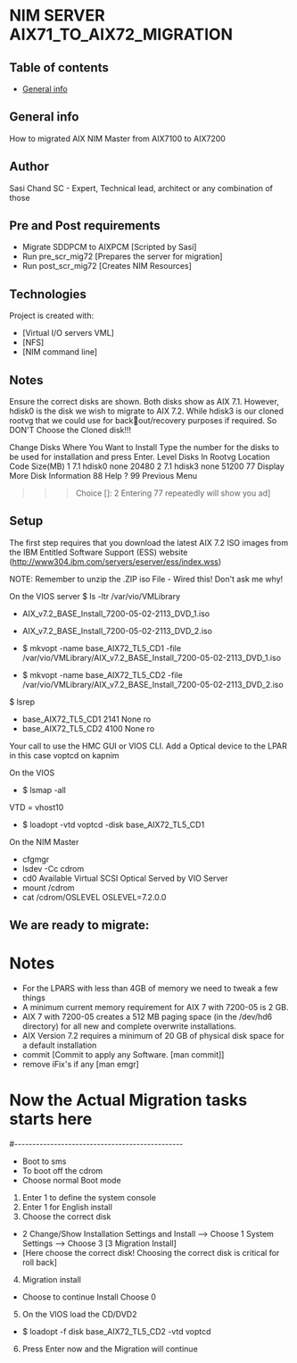 # NIM SERVER AIX71_TO_AIX72_MIGRATION

## Table of contents
* [General info](#general-info)

## General info
How to migrated AIX NIM Master from AIX7100 to AIX7200
## Author
Sasi Chand
SC - Expert, Technical lead, architect or any combination of those
## Pre and Post requirements
- Migrate SDDPCM to AIXPCM [Scripted by Sasi]
- Run pre_scr_mig72 [Prepares the server for migration]
- Run post_scr_mig72 [Creates NIM Resources]
## Technologies
Project is created with:
* [Virtual I/O servers VML]
* [NFS]
* [NIM command line]
## Notes
Ensure the correct disks are shown. Both disks show as AIX 7.1. 
However, hdisk0 is the disk we wish to migrate to AIX 7.2. 
While hdisk3 is our cloned rootvg that we could use for backout/recovery purposes if required.
So DON'T Choose the Cloned disk!!!
 
 Change Disks Where You Want to Install
 Type the number for the disks to be used for installation and press Enter.
 Level Disks In Rootvg Location Code Size(MB)
 1 7.1 hdisk0 none 20480
 2 7.1 hdisk3 none 51200
 77 Display More Disk Information
 88 Help ?
 99 Previous Menu
 >>> Choice []: 2 
Entering 77 repeatedly will show you ad]

## Setup
The first step requires that you download the latest AIX 7.2 ISO images from the IBM
Entitled Software Support (ESS) website (http://www304.ibm.com/servers/eserver/ess/index.wss)

NOTE: Remember to unzip the .ZIP iso File - Wired this! Don't ask me why!

On the VIOS server
$ ls -ltr /var/vio/VMLibrary

- AIX_v7.2_BASE_Install_7200-05-02-2113_DVD_1.iso
- AIX_v7.2_BASE_Install_7200-05-02-2113_DVD_2.iso

- $ mkvopt -name base_AIX72_TL5_CD1 -file /var/vio/VMLibrary/AIX_v7.2_BASE_Install_7200-05-02-2113_DVD_1.iso
- $ mkvopt -name base_AIX72_TL5_CD2 -file /var/vio/VMLibrary/AIX_v7.2_BASE_Install_7200-05-02-2113_DVD_2.iso

$ lsrep
- base_AIX72_TL5_CD1                                         2141 None            ro
- base_AIX72_TL5_CD2                                         4100 None            ro

Your call to use the HMC GUI or VIOS CLI. Add a Optical device to the LPAR in this case voptcd on kapnim

On the VIOS
- $ lsmap -all

VTD = vhost10

- $ loadopt -vtd voptcd -disk base_AIX72_TL5_CD1

On the NIM Master
- cfgmgr
- lsdev -Cc cdrom
- cd0 Available  Virtual SCSI Optical Served by VIO Server
- mount /cdrom
- cat /cdrom/OSLEVEL
    OSLEVEL=7.2.0.0

We are ready to migrate:
---------------------------------------------------------------
# Notes
- For the LPARS with less than 4GB of memory we need to tweak a few things
- A minimum current memory requirement for AIX 7 with 7200-05 is 2 GB.
- AIX 7 with 7200-05 creates a 512 MB paging space (in the /dev/hd6 directory) for all new and complete overwrite installations.
- AIX Version 7.2 requires a minimum of 20 GB of physical disk space for a default installation
- commit [Commit to apply any Software. [man commit]]
- remove iFix's if any [man emgr]

# Now the Actual Migration tasks starts here
#-----------------------------------------------
- Boot to sms
- To boot off the cdrom
- Choose normal Boot mode

1. Enter 1 to define the system console
2. Enter 1 for English install
3. Choose the correct disk
- 2 Change/Show Installation Settings and Install
--> Choose 1 System Settings
--> Choose 3 [3 Migration Install]
- [Here choose the correct disk! Choosing the correct disk is critical for roll back]

4. Migration install
- Choose to continue Install Choose 0

5. On the VIOS load the CD/DVD2
- $ loadopt -f disk base_AIX72_TL5_CD2 -vtd voptcd
6. Press Enter now and the Migration will continue

